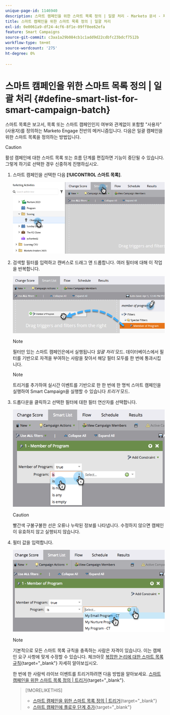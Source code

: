 ```yaml
---
unique-page-id: 1146940
description: 스마트 캠페인을 위한 스마트 목록 정의 | 일괄 처리 - Marketo 문서 - 제품 설명서
title: 스마트 캠페인을 위한 스마트 목록 정의 | 일괄 처리
exl-id: 0e0061a9-df24-4cf6-8f1e-09ff0ee62efa
feature: Smart Campaigns
source-git-commit: c3aa1a29b084cb1c1add9d22cdbfc23bdcf7512b
workflow-type: tm+mt
source-wordcount: '275'
ht-degree: 0%

---
```


# 스마트 캠페인을 위한 스마트 목록 정의 | 일괄 처리 {#define-smart-list-for-smart-campaign-batch}

스마트 목록은 보고서, 목록 또는 스마트 캠페인인지 여부와 관계없이 포함할 &quot;사용자&quot;(사용자)를 정의하는 Marketo Engage 전반의 메커니즘입니다. 다음은 일괄 캠페인을 위한 스마트 목록을 정의하는 방법입니다.

>[!CAUTION]
>
>활성 캠페인에 대한 스마트 목록 또는 흐름 단계를 편집하면 기능이 중단될 수 있습니다. 그렇게 하기로 선택한 경우 신중하게 진행하십시오.

1. 스마트 캠페인을 선택한 다음 **[!UICONTROL 스마트 목록]**.

   ![](assets/define-smart-list-for-smart-campaign-batch-1.png)

1. 검색할 필터를 입력하고 캔버스로 드래그 앤 드롭합니다. 여러 필터에 대해 이 작업을 반복합니다.

   ![](assets/define-smart-list-for-smart-campaign-batch-2.png)

   >[!NOTE]
   >
   >필터만 있는 스마트 캠페인은에서 실행됩니다 _일괄 처리_ 모드. 데이터베이스에서 필터를 기반으로 자격을 부여하는 사람을 찾아서 해당 필터 모두를 한 번에 통과시킵니다.

   >[!NOTE]
   >
   >트리거를 추가하여 실시간 이벤트를 기반으로 한 한 번에 한 명씩 스마트 캠페인을 실행하여 Smart Campaign을 실행할 수 있습니다 _트리거_ 모드.

1. 드롭다운을 클릭하고 선택한 필터에 대한 필터 연산자를 선택합니다.

   ![](assets/define-smart-list-for-smart-campaign-batch-3.png)

   >[!CAUTION]
   >
   >빨간색 구불구불한 선은 오류나 누락된 정보를 나타냅니다. 수정하지 않으면 캠페인이 유효하지 않고 실행되지 않습니다.

1. 필터 값을 입력합니다.

   ![](assets/define-smart-list-for-smart-campaign-batch-4.png)

   >[!NOTE]
   >
   >기본적으로 모든 스마트 목록 규칙을 충족하는 사람은 자격이 있습니다. 이는 캠페인 요구 사항에 맞게 수정할 수 있습니다. 체크아웃  [복잡한 논리에 대한 스마트 목록 규칙](/help/marketo/product-docs/core-marketo-concepts/smart-lists-and-static-lists/using-smart-lists/using-advanced-smart-list-rule-logic.md){target="_blank"} 자세히 알아보십시오.

   한 번에 한 사람씩 라이브 이벤트를 트리거하려면 다음 방법을 알아보세요. [스마트 캠페인을 위한 스마트 목록 정의 | 트리거](/help/marketo/product-docs/core-marketo-concepts/smart-campaigns/creating-a-smart-campaign/define-smart-list-for-smart-campaign-trigger.md){target="_blank"}.

   >[!MORELIKETHIS]
   >
   >* [스마트 캠페인을 위한 스마트 목록 정의 | 트리거](/help/marketo/product-docs/core-marketo-concepts/smart-campaigns/creating-a-smart-campaign/define-smart-list-for-smart-campaign-trigger.md){target="_blank"}
   >* [스마트 캠페인에 플로우 단계 추가](/help/marketo/product-docs/core-marketo-concepts/smart-campaigns/flow-actions/add-a-flow-step-to-a-smart-campaign.md){target="_blank"}
